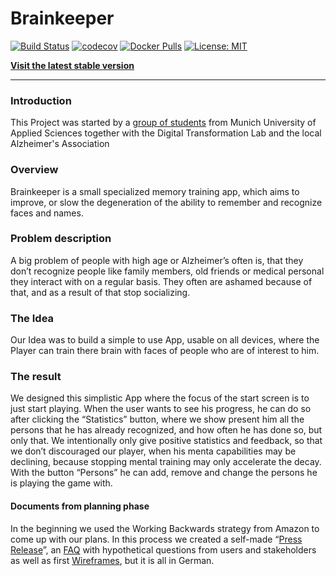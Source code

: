 # Brainkeeper

[![Build Status](https://drone.dev.sart.solutions/api/badges/brainkeeper/frontend/status.svg)](https://drone.dev.sart.solutions/brainkeeper/frontend)
[![codecov](https://codecov.io/gh/brainkeeper/frontend/branch/master/graph/badge.svg)](https://codecov.io/gh/brainkeeper/frontend)
[![Docker Pulls](https://img.shields.io/docker/pulls/hmbrainkeeper/frontend.svg)](https://hub.docker.com/r/hmbrainkeeper/frontend/)
[![License: MIT](https://img.shields.io/badge/License-MIT-brightgreen.svg)](https://opensource.org/licenses/MIT)

[**Visit the latest stable version**](https://app.brainkeeper.sart.solutions/)

---

### Introduction
This Project was started by a [group of students](https://github.com/orgs/brainkeeper/people) from Munich University of Applied Sciences together with the Digital Transformation Lab and the local Alzheimer's Association

### Overview
Brainkeeper is a small specialized memory training app, which aims to improve, or slow the degeneration of the ability to remember and recognize faces and names.

### Problem description
A big problem of people with high age or Alzheimer’s often is, that they don’t recognize people like family members, old friends or medical personal they interact with on a regular basis. They often are ashamed because of that, and as a result of that stop socializing.

### The Idea
Our Idea was to build a simple to use App, usable on all devices, where the Player can train there brain with faces of people who are of interest to him. 

### The result
We designed this simplistic App where the focus of the start screen is to just start playing. 
When the user wants to see his progress, he can do so after clicking the “Statistics” button, where we show present him all the persons that he has already recognized, and how often he has done so, but only that. We intentionally only give positive statistics and feedback, so that we don’t discouraged our player, when his menta capabilities may be declining, because stopping mental training may only accelerate the decay. With the button “Persons” he can add, remove and change the persons he is playing the game with.

#### Documents from planning phase
In the beginning we used the Working Backwards strategy from Amazon to come up with our plans. In this process we created a self-made “[Press Release](docs/Press_Release.pdf)”, an [FAQ](docs/FAQ.pdf) with hypothetical questions from users and stakeholders as well as first [Wireframes](docs/Wireframes.png), but it is all in German.
